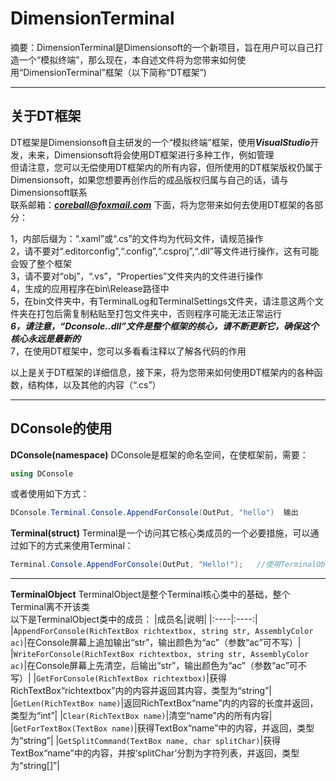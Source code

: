 # DimensionTerminal
 摘要：DimensionTerminal是Dimensionsoft的一个新项目，旨在用户可以自己打造一个“模拟终端”，那么现在，本自述文件将为您带来如何使用“DimensionTerminal”框架（以下简称“DT框架”)

---------

## 关于DT框架
DT框架是Dimensionsoft自主研发的一个“模拟终端”框架，使用***VisualStudio***开发，未来，Dimensionsoft将会使用DT框架进行多种工作，例如管理  
但请注意，您可以无偿使用DT框架内的所有内容，但所使用的DT框架版权仍属于Dimensionsoft，如果您想要再创作后的成品版权归属与自己的话，请与Dimensionsoft联系  
联系邮箱：***coreball@foxmail.com***
下面，将为您带来如何去使用DT框架的各部分：  

1，内部后缀为：“.xaml”或“.cs”的文件均为代码文件，请规范操作  
2，请不要对“.editorconfig”,“.config”,“.csproj”,“.dll”等文件进行操作，这有可能会毁了整个框架  
3，请不要对“obj”，“.vs”，“Properties”文件夹内的文件进行操作  
4，生成的应用程序在bin\Release路径中  
5，在bin文件夹中，有TerminalLog和TerminalSettings文件夹，请注意这两个文件夹在打包后需复制粘贴至打包文件夹中，否则程序可能无法正常运行  
***6，请注意，“Dconsole..dll”文件是整个框架的核心，请不断更新它，确保这个核心永远是最新的***  
7，在使用DT框架中，您可以多看看注释以了解各代码的作用  

以上是关于DT框架的详细信息，接下来，将为您带来如何使用DT框架内的各种函数，结构体，以及其他的内容（“.cs”）  

----------
## DConsole的使用
**DConsole(namespace)**
DConsole是框架的命名空间，在使框架前，需要：
```C#
using DConsole
```
或者使用如下方式：
```C#
DConsole.Terminal.Console.AppendForConsole(OutPut, "hello")  输出
```
**Terminal(struct)**
Terminal是一个访问其它核心类成员的一个必要措施，可以通过如下的方式来使用Terminal：  
```C#
Terminal.Console.AppendForConsole(OutPut, "Hello!");   //使用TerminalObject的对象Console
```
----------
**TerminalObject**
TerminalObject是整个Terminal核心类中的基础，整个Terminal离不开该类  
以下是TerminalObject类中的成员：
|成员名|说明|
|:----|:----:|
|`AppendForConsole(RichTextBox richtextbox, string str, AssemblyColor ac)`|在Console屏幕上追加输出“str”，输出颜色为“ac”（参数“ac”可不写）|
|`WriteForConsole(RichTextBox richtextbox, string str, AssemblyColor ac)`|在Console屏幕上先清空，后输出“str”，输出颜色为“ac”（参数“ac”可不写）|
|`GetForConsole(RichTextBox richtextbox)`|获得RichTextBox“richtextbox”内的内容并返回其内容，类型为“string”|
|`GetLen(RichTextBox name)`|返回RichTextBox“name”内的内容的长度并返回，类型为“int”|
|`Clear(RichTextBox name)`|清空“name”内的所有内容|
|`GetForTextBox(TextBox name)`|获得TextBox“name”中的内容，并返回，类型为“string”|
|`GetSplitCommand(TextBox name, char splitChar)`|获得TextBox“name”中的内容，并按‘splitChar’分割为字符列表，并返回，类型为“string[]”|
